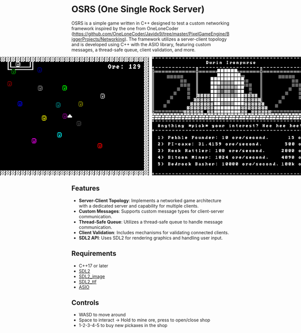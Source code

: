 # OSRS (One Single Rock Server)

OSRS is a simple game written in C++ designed to test a custom networking framework inspired by the one from OneLoneCoder (https://github.com/OneLoneCoder/Javidx9/tree/master/PixelGameEngine/BiggerProjects/Networking). The framework utilizes a server-client topology and is developed using C++ with the ASIO library, featuring custom messages, a thread-safe queue, client validation, and more.

<div style="display: flex; justify-content: center;">
    <img src="media/banner.png" alt="Image 1" style="max-width: 100%; height: auto; margin-right: 10px;">
    <img src="media/shop.png" alt="Image 2" style="max-width: 100%; height: auto;">
</div>

## Features

- **Server-Client Topology**: Implements a networked game architecture with a dedicated server and capability for multiple clients.
- **Custom Messages**: Supports custom message types for client-server communication.
- **Thread-Safe Queue**: Utilizes a thread-safe queue to handle message communication.
- **Client Validation**: Includes mechanisms for validating connected clients.
- **SDL2 API**: Uses SDL2 for rendering graphics and handling user input.

## Requirements

- C++17 or later
- [SDL2](https://github.com/libsdl-org/SDL/releases)
- [SDL2_image](https://github.com/libsdl-org/SDL_image/releases)
- [SDL2_ttf](https://github.com/libsdl-org/SDL_ttf/releases)
- [ASIO](https://think-async.com/Asio/)

## Controls

- WASD to move around
- Space to interact -> Hold to mine ore, press to open/close shop
- 1-2-3-4-5 to buy new pickaxes in the shop
